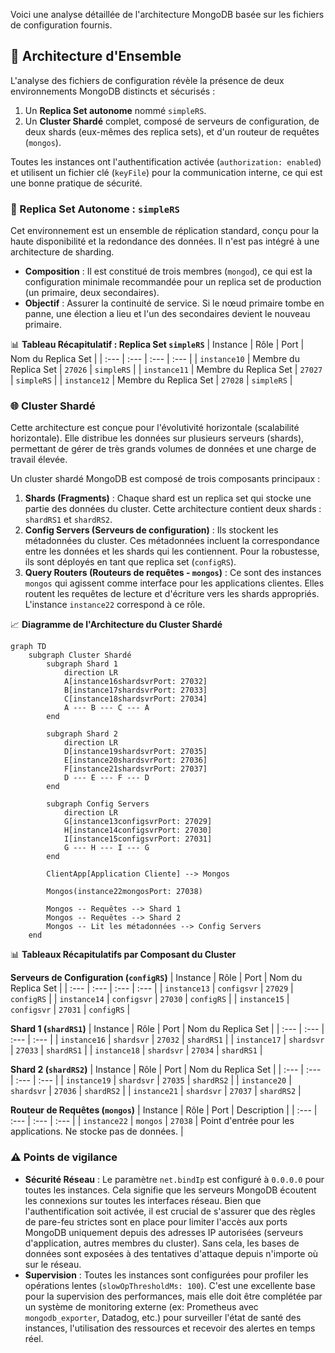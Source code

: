 Voici une analyse détaillée de l'architecture MongoDB basée sur les fichiers de configuration fournis.

## 🏢 Architecture d'Ensemble

L'analyse des fichiers de configuration révèle la présence de deux environnements MongoDB distincts et sécurisés :
1.  Un **Replica Set autonome** nommé `simpleRS`.
2.  Un **Cluster Shardé** complet, composé de serveurs de configuration, de deux shards (eux-mêmes des replica sets), et d'un routeur de requêtes (`mongos`).

Toutes les instances ont l'authentification activée (`authorization: enabled`) et utilisent un fichier clé (`keyFile`) pour la communication interne, ce qui est une bonne pratique de sécurité.

### 🧱 Replica Set Autonome : `simpleRS`

Cet environnement est un ensemble de réplication standard, conçu pour la haute disponibilité et la redondance des données. Il n'est pas intégré à une architecture de sharding.

*   **Composition** : Il est constitué de trois membres (`mongod`), ce qui est la configuration minimale recommandée pour un replica set de production (un primaire, deux secondaires).
*   **Objectif** : Assurer la continuité de service. Si le nœud primaire tombe en panne, une élection a lieu et l'un des secondaires devient le nouveau primaire.

📊 **Tableau Récapitulatif : Replica Set `simpleRS`**
| Instance | Rôle | Port | Nom du Replica Set |
| :--- | :--- | :--- | :--- |
| `instance10` | Membre du Replica Set | `27026` | `simpleRS` |
| `instance11` | Membre du Replica Set | `27027` | `simpleRS` |
| `instance12` | Membre du Replica Set | `27028` | `simpleRS` |

### 🌐 Cluster Shardé

Cette architecture est conçue pour l'évolutivité horizontale (scalabilité horizontale). Elle distribue les données sur plusieurs serveurs (shards), permettant de gérer de très grands volumes de données et une charge de travail élevée.

Un cluster shardé MongoDB est composé de trois composants principaux :

1.  **Shards (Fragments)** : Chaque shard est un replica set qui stocke une partie des données du cluster. Cette architecture contient deux shards : `shardRS1` et `shardRS2`.
2.  **Config Servers (Serveurs de configuration)** : Ils stockent les métadonnées du cluster. Ces métadonnées incluent la correspondance entre les données et les shards qui les contiennent. Pour la robustesse, ils sont déployés en tant que replica set (`configRS`).
3.  **Query Routers (Routeurs de requêtes - `mongos`)** : Ce sont des instances `mongos` qui agissent comme interface pour les applications clientes. Elles routent les requêtes de lecture et d'écriture vers les shards appropriés. L'instance `instance22` correspond à ce rôle.

📈 **Diagramme de l'Architecture du Cluster Shardé**
```mermaid
graph TD
    subgraph Cluster Shardé
        subgraph Shard 1
            direction LR
            A[instance16shardsvrPort: 27032]
            B[instance17shardsvrPort: 27033]
            C[instance18shardsvrPort: 27034]
            A --- B --- C --- A
        end

        subgraph Shard 2
            direction LR
            D[instance19shardsvrPort: 27035]
            E[instance20shardsvrPort: 27036]
            F[instance21shardsvrPort: 27037]
            D --- E --- F --- D
        end

        subgraph Config Servers
            direction LR
            G[instance13configsvrPort: 27029]
            H[instance14configsvrPort: 27030]
            I[instance15configsvrPort: 27031]
            G --- H --- I --- G
        end

        ClientApp[Application Cliente] --> Mongos

        Mongos(instance22mongosPort: 27038)

        Mongos -- Requêtes --> Shard 1
        Mongos -- Requêtes --> Shard 2
        Mongos -- Lit les métadonnées --> Config Servers
    end
```

📊 **Tableaux Récapitulatifs par Composant du Cluster**

**Serveurs de Configuration (`configRS`)**
| Instance | Rôle | Port | Nom du Replica Set |
| :--- | :--- | :--- | :--- |
| `instance13` | `configsvr` | `27029` | `configRS` |
| `instance14` | `configsvr` | `27030` | `configRS` |
| `instance15` | `configsvr` | `27031` | `configRS` |

**Shard 1 (`shardRS1`)**
| Instance | Rôle | Port | Nom du Replica Set |
| :--- | :--- | :--- | :--- |
| `instance16` | `shardsvr` | `27032` | `shardRS1` |
| `instance17` | `shardsvr` | `27033` | `shardRS1` |
| `instance18` | `shardsvr` | `27034` | `shardRS1` |

**Shard 2 (`shardRS2`)**
| Instance | Rôle | Port | Nom du Replica Set |
| :--- | :--- | :--- | :--- |
| `instance19` | `shardsvr` | `27035` | `shardRS2` |
| `instance20` | `shardsvr` | `27036` | `shardRS2` |
| `instance21` | `shardsvr` | `27037` | `shardRS2` |

**Routeur de Requêtes (`mongos`)**
| Instance | Rôle | Port | Description |
| :--- | :--- | :--- | :--- |
| `instance22` | `mongos` | `27038` | Point d'entrée pour les applications. Ne stocke pas de données. |

### ⚠️ Points de vigilance

*   **Sécurité Réseau** : Le paramètre `net.bindIp` est configuré à `0.0.0.0` pour toutes les instances. Cela signifie que les serveurs MongoDB écoutent les connexions sur toutes les interfaces réseau. Bien que l'authentification soit activée, il est crucial de s'assurer que des règles de pare-feu strictes sont en place pour limiter l'accès aux ports MongoDB uniquement depuis des adresses IP autorisées (serveurs d'application, autres membres du cluster). Sans cela, les bases de données sont exposées à des tentatives d'attaque depuis n'importe où sur le réseau.
*   **Supervision** : Toutes les instances sont configurées pour profiler les opérations lentes (`slowOpThresholdMs: 100`). C'est une excellente base pour la supervision des performances, mais elle doit être complétée par un système de monitoring externe (ex: Prometheus avec `mongodb_exporter`, Datadog, etc.) pour surveiller l'état de santé des instances, l'utilisation des ressources et recevoir des alertes en temps réel.